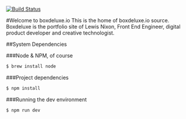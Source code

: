 [![Build Status](https://travis-ci.org/kojinkai/bd_2016.svg?branch=master)](https://travis-ci.org/kojinkai/bd_2016)

#Welcome to boxdeluxe.io
This is the home of boxdeluxe.io source. Boxdeluxe is the portfolio site of Lewis Nixon, Front End Engineer, digital product developer and creative technologist.

##System Dependencies

###Node & NPM, of course
```bash
$ brew install node
```

###Project dependencies
```bash
$ npm install
```

###Running the dev environment
```bash
$ npm run dev
```